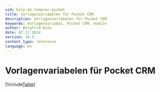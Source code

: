 ```yaml
---
uid: help-de-tempvar-pocket
title: Vorlagenvariabelen für Pocket CRM
description: Vorlagenvariabelen für Pocket CRM
keywords: Vorlagenvariabel, Pocket CRM, mobile
author: Bergfrid Dias
date: 07.17.2024
version: 10.3
content_type: reference
language: en
---
```


# Vorlagenvariabelen für Pocket CRM

[!include[Table](../../../../../common/includes/variable/table-pocket.md)]
